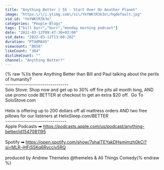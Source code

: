 ```yaml
---
title: "Anything Better | 55 - Start Over On Another Planet"
image: "https:\/\/i.ytimg.com\/vi\/YeYWKtR3k3o\/hqdefault.jpg"
vid_id: "YeYWKtR3k3o"
categories: "People-Blogs"
tags: ["bill burr","burr","monday morning podcast"]
date: "2022-03-13T09:47:30+03:00"
vid_date: "2022-03-12T13:00:28Z"
duration: "PT48M44S"
viewcount: "8650"
likeCount: "384"
dislikeCount: ""
channel: "Anything Better?"
---
```

{% raw %}Is there Anything Better than Bill and Paul talking about the perils of humanity?<br />--------------------------------<br />Solo Stove: Shop now and get up to 30% off fire pits all month long, AND use promo code BETTER at checkout to get an extra $20 off.  Go To SoloStove.com<br /><br />Helix is offering up to 200 dollars off all mattress orders AND two free pillows for our listeners at HelixSleep.com/BETTER<br />-------------------------------<br />Apple Podcasts ➡ <a rel="nofollow" target="blank" href="https://podcasts.apple.com/us/podcast/anything-better/id1547081195">https://podcasts.apple.com/us/podcast/anything-better/id1547081195</a><br /><br />Spotify ➡ <a rel="nofollow" target="blank" href="https://open.spotify.com/show/7shaITEYakDHsmjmzh0kCi?si=MLR-jHFiS5Kq6Rycciy5RQ">https://open.spotify.com/show/7shaITEYakDHsmjmzh0kCi?si=MLR-jHFiS5Kq6Rycciy5RQ</a><br /><br />produced by Andrew Themeles @themeles &amp; All Things Comedy{% endraw %}

